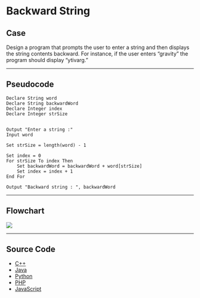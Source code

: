 # Backward String

## Case

Design a program that prompts the user to enter a string and then displays the string contents backward.
For instance, if the user enters “gravity” the program should display “ytivarg.”

<hr>

## Pseudocode

```
Declare String word
Declare String backwardWord
Declare Integer index
Declare Integer strSize


Output "Enter a string :"
Input word

Set strSize = length(word) - 1

Set index = 0
For strSize To index Then
    Set backwardWord = backwardWord + word[strSize]
    Set index = index + 1
End For

Output "Backward string : ", backwardWord
```

<hr>

## Flowchart

<img src="Flowchart.png"  >

<hr>

## Source Code

- [C++](backwardString.cpp)
- [Java](.java)
- [Python](.py)
- [PHP](.php)
- [JavaScript](.js)
